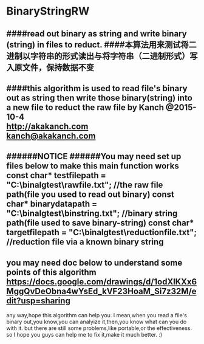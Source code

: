 # BinaryStringRW
####read out binary as string and write binary (string) in files to reduct.
####本算法用来测试将二进制以字符串的形式读出与将字符串（二进制形式）写入原文件，保持数据不变
------------------------------
####this algorithm is used to read file's binary out as string then write those binary(string) into a new file to reduct the raw file
by Kanch @2015-10-4     
http://akakanch.com    
kanch@akakanch.com
------------------------------------------
######NOTICE
######You may need set up files below to make this main function works
const char* testfilepath = "C:\\binalgtest\\rawfile.txt";      //the raw file path(file you used to read out binary)
const char* binarydatapath = "C:\\binalgtest\\binstring.txt";    //binary string path(file used to save binary-string)
const char* targetfilepath = "C:\\binalgtest\\reductionfile.txt";    //reduction file via a known binary string
-----------------------------------------------
you may need doc below to understand some points of this algorithm
https://docs.google.com/drawings/d/1odXlKXx6MggQvDeObna4wYsEd_kVF23HoaM_Si7z32M/edit?usp=sharing
---------------------------------------
any way,hope this algorithm can help you.
I mean,when you read a file's binary out,you know,you can analyize it,then,you know what can you do with it.
but there are still some problems,like portable,or the effectiveness.
so I hope you guys can help me to fix it,make it much better. :)
